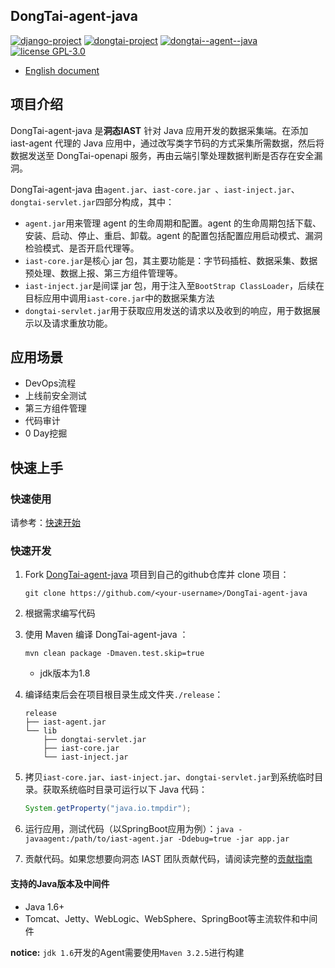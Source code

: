 ## DongTai-agent-java

[![django-project](https://img.shields.io/badge/django%20versions-3.0.3-blue)](https://www.djangoproject.com/)
[![dongtai-project](https://img.shields.io/badge/dongtai%20versions-beta-green)](https://github.com/huoxianclub/dongtai)
[![dongtai--agent--java](https://img.shields.io/badge/dongtai--agent--java-v1.0.0-lightgrey)](https://github.com/huoxianclub/dongtai-web)
[![license GPL-3.0](https://img.shields.io/github/license/HXSecurity/DongTai-agent-java)](https://github.com/HXSecurity/DongTai-agent-java/blob/main/LICENSE)

- [English document](README.md)

## 项目介绍

DongTai-agent-java 是**洞态IAST** 针对 Java 应用开发的数据采集端。在添加 iast-agent 代理的 Java 应用中，通过改写类字节码的方式采集所需数据，然后将数据发送至 DongTai-openapi 服务，再由云端引擎处理数据判断是否存在安全漏洞。

DongTai-agent-java 由`agent.jar`、`iast-core.jar `、`iast-inject.jar`、`dongtai-servlet.jar`四部分构成，其中：

- `agent.jar`用来管理 agent 的生命周期和配置。agent 的生命周期包括下载、安装、启动、停止、重启、卸载。agent 的配置包括配置应用启动模式、漏洞检验模式、是否开启代理等。
- `iast-core.jar`是核心 jar 包，其主要功能是：字节码插桩、数据采集、数据预处理、数据上报、第三方组件管理等。
- `iast-inject.jar`是间谍 jar 包，用于注入至`BootStrap ClassLoader`，后续在目标应用中调用`iast-core.jar`中的数据采集方法
- `dongtai-servlet.jar`用于获取应用发送的请求以及收到的响应，用于数据展示以及请求重放功能。

## 应用场景

- DevOps流程
- 上线前安全测试
- 第三方组件管理
- 代码审计
- 0 Day挖掘


## 快速上手

### 快速使用

请参考：[快速开始](https://hxsecurity.github.io/DongTaiDoc/#/doc/tutorial/quickstart)

### 快速开发

1. Fork [DongTai-agent-java](https://github.com/HXSecurity/DongTai-agent-java) 项目到自己的github仓库并 clone 项目：

   ```shell
   git clone https://github.com/<your-username>/DongTai-agent-java
   ```

2. 根据需求编写代码

3. 使用 Maven 编译 DongTai-agent-java ：

   ```shell
   mvn clean package -Dmaven.test.skip=true
   ```

    - jdk版本为1.8

4. 编译结束后会在项目根目录生成文件夹`./release`：

   ```
   release
   ├── iast-agent.jar
   └── lib
       ├── dongtai-servlet.jar
       ├── iast-core.jar
       └── iast-inject.jar
   ```

5. 拷贝`iast-core.jar`、`iast-inject.jar`、`dongtai-servlet.jar`到系统临时目录。获取系统临时目录可运行以下 Java 代码：

   ```java
   System.getProperty("java.io.tmpdir");
   ```

6. 运行应用，测试代码（以SpringBoot应用为例）：`java -javaagent:/path/to/iast-agent.jar -Ddebug=true -jar app.jar`

7. 贡献代码。如果您想要向洞态 IAST 团队贡献代码，请阅读完整的[贡献指南](https://github.com/HXSecurity/DongTai/blob/main/CONTRIBUTING.md)

#### 支持的Java版本及中间件

- Java 1.6+
- Tomcat、Jetty、WebLogic、WebSphere、SpringBoot等主流软件和中间件

**notice:** `jdk 1.6`开发的Agent需要使用`Maven 3.2.5`进行构建


